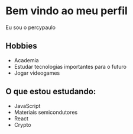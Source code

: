 # Bem vindo ao meu perfil

Eu sou o percypaulo

## Hobbies

- Academia
- Estudar tecnologias importantes para o futuro
- Jogar videogames

## O que estou estudando:

- JavaScript
- Materiais semicondutores
- React
- Crypto
